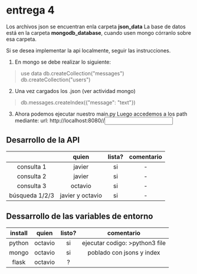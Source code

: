 # entrega 4
Los archivos json se encuentran enla carpeta **json_data**
La base de datos está en la carpeta **mongodb_database**, cuando usen mongo córranlo sobre esa carpeta.

Si se desea implementar la api localmente, seguir las instrucciones.

1. En mongo se debe realizar lo siguiente:
> use data
> db.createCollection("messages")
> db.createCollection("users")

2. Una vez cargados los .json (ver actividad mongo)
> db.messages.createIndex({"message": "text"})

3. Ahora podemos ejecutar nuestro main.py
Luego accedemos a los path mediante:
url: http://localhost:8080/<function>/<input>


## Desarrollo de la API
|  | quien | lista? | comentario |
|:----------:|:-------:|:------:|:----------:|
| consulta 1 | javier | si | - |)
| consulta 2 | javier | si | - |
| consulta 3 | octavio | si | - |
| búsqueda 1/2/3 | javier y octavio | si | - |

## Dessarrollo de las variables de entorno
| install | quien | listo? | comentario |
|:-------:|:--------:|:----:|:--------------------------:|
| python | octavio | si | ejecutar codigo: >python3 file |
| mongo | octavio | si | poblado con jsons y index |
| flask | octavio | ? |	|


